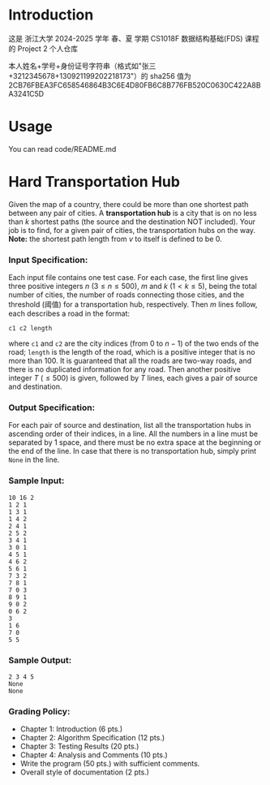 # Introduction

这是 浙江大学 2024-2025 学年 春、夏 学期 CS1018F 数据结构基础(FDS) 课程的 Project 2 个人仓库

本人姓名+学号+身份证号字符串（格式如"张三+3212345678+130921199202218173"）的 sha256 值为 2CB76FBEA3FC658546864B3C6E4D80FB6C8B776FB520C0630C422A8BA3241C5D

# Usage

You can read code/README.md

# Hard Transportation Hub

Given the map of a country, there could be more than one shortest path between any pair of cities.  A **transportation hub** is a city that is on no less than $k$ shortest paths (the source and the destination NOT included).  Your job is to find, for a given pair of cities, the transportation hubs on the way.
**Note:** the shortest path length from $v$ to itself is defined to be 0.

### Input Specification:
Each input file contains one test case. For each case, the first line gives three positive integers $n$ ($3 \le n \le 500$), $m$ and $k$ ($1< k \le 5$), being the total number of cities, the number of roads connecting those cities, and the threshold (阈值) for a transportation hub, respectively. Then $m$ lines follow, each describes a road in the format:
```
c1 c2 length
```
where `c1` and `c2` are the city indices (from 0 to $n-1$) of the two ends of the road; `length` is the length of the road, which is a positive integer that is no more than 100.  It is guaranteed that all the roads are two-way roads, and there is no duplicated information for any road.
Then another positive integer $T$ ($\le 500$) is given, followed by $T$ lines, each gives a pair of source and destination.
### Output Specification:
For each pair of source and destination, list all the transportation hubs in ascending order of their indices, in a line.  All the numbers in a line must be separated by 1 space, and there must be no extra space at the beginning or the end of the line.
In case that there is no transportation hub, simply print `None` in the line.
### Sample Input:
```in
10 16 2
1 2 1
1 3 1
1 4 2
2 4 1
2 5 2
3 4 1
3 0 1
4 5 1
4 6 2
5 6 1
7 3 2
7 8 1
7 0 3
8 9 1
9 0 2
0 6 2
3
1 6
7 0
5 5

```
### Sample Output:
```out
2 3 4 5
None
None

```
### Grading Policy:

- Chapter 1: Introduction (6 pts.)
- Chapter 2: Algorithm Specification (12 pts.)
- Chapter 3: Testing Results (20 pts.)
- Chapter 4: Analysis and Comments (10 pts.)
- Write the program (50 pts.) with sufficient comments.
- Overall style of documentation (2 pts.)

